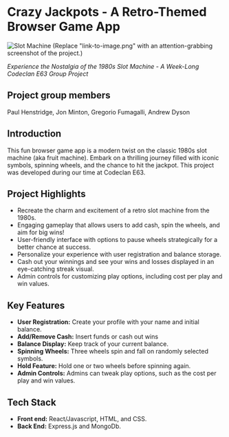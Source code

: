 # Crazy Jackpots - A Retro-Themed Browser Game App

![Slot Machine](link-to-image.png) (Replace "link-to-image.png" with an attention-grabbing screenshot of the project.)

*Experience the Nostalgia of the 1980s Slot Machine - A Week-Long Codeclan E63 Group Project*

## Project group members
Paul Henstridge, Jon Minton, Gregorio Fumagalli, Andrew Dyson

## Introduction
This fun browser game app is a modern twist on the classic 1980s slot machine (aka fruit machine). Embark on a thrilling journey filled with iconic symbols, spinning wheels, and the chance to hit the jackpot. This project was developed during our time at Codeclan E63.

## Project Highlights
- Recreate the charm and excitement of a retro slot machine from the 1980s.
- Engaging gameplay that allows users to add cash, spin the wheels, and aim for big wins!
- User-friendly interface with options to pause wheels strategically for a better chance at success.
- Personalize your experience with user registration and balance storage.
- Cash out your winnings and see your wins and losses displayed in an eye-catching streak visual.
- Admin controls for customizing play options, including cost per play and win values.

## Key Features
- **User Registration:** Create your profile with your name and initial balance.
- **Add/Remove Cash:** Insert funds or cash out wins
- **Balance Display:** Keep track of your current balance.
- **Spinning Wheels:**  Three wheels spin and fall on randomly selected symbols.
- **Hold Feature:** Hold one or two wheels before spinning again.
- **Admin Controls:** Admins can tweak play options, such as the cost per play and win values.

## Tech Stack
- **Front end:** React/Javascript, HTML, and CSS.
- **Back End:** Express.js and MongoDb.

